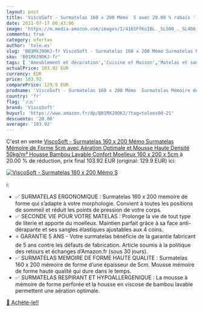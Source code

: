```yaml
---
layout: post
title: 'ViscoSoft - Surmatelas 160 x 200 Mémo  S avec 20.00 % rabais '
date: 2021-07-17 06:43:06
image: 'https://m.media-amazon.com/images/I/416SFfKoIBL._SL500_._SL400_.jpg'
comments: true
category: ofertas
author: 'tole.es'
slug: 'B01MXJ9OKJ-fr ViscoSoft - Surmatelas 160 x 200 Mémo Surmatelas Mémoire...'
sku: 'B01MXJ9OKJ-fr'
tags: [ 'Ameublement et décoration','Cuisine et Maison','Matelas et sommiers pour adulte','Meubles','Meubles de chambre dadulte','Sur-matelas pour adulte','viscosoft', ]
actualPrice: 103.92 EUR
currency: EUR
price: 103.92
comparePrice: 129.9 EUR
prodname: 'ViscoSoft - Surmatelas 160 x 200 Mémo  Surmatelas Mémoire de Forme 5cm avec Aération Optimale et Mousse Haute Densité 50kg/m³  Housse Bambou Lavable  Confort Moelleux  160 x 200 x 5cm '
country: 'fr'
flag: '🇫🇷'
brand: 'ViscoSoft'
buyurl: 'https://www.amazon.fr/dp/B01MXJ9OKJ/?tag=tolees0d-21'
descuento: '20.00'
average: '103.92'
---
```


C'est en vente [ViscoSoft - Surmatelas 160 x 200 Mémo  Surmatelas Mémoire de Forme 5cm avec Aération Optimale et Mousse Haute Densité 50kg/m³  Housse Bambou Lavable  Confort Moelleux  160 x 200 x 5cm ](https://www.amazon.fr/dp/B01MXJ9OKJ/?tag=tolees0d-21)  à  20.00 % de réduction, prix final  103.92 EUR (original: 129.9 EUR) ici:

[![ViscoSoft - Surmatelas 160 x 200 Mémo  S](https://m.media-amazon.com/images/I/416SFfKoIBL._SL500_._SL400_.jpg)](https://www.amazon.fr/dp/B01MXJ9OKJ/?tag=tolees0d-21)

ℹ️:

- ✅ SURMATELAS ERGONOMIQUE : Surmatelas 160 x 200 memoire de forme qui s’adapte à votre morphologie. Convient à toutes les positions de sommeil et réduit les points de pression de votre corps.
- ✅ SECONDE VIE POUR VOTRE MATELAS : Prolonge la vie de tout type de literie et apporte du moelleux. Maintien parfait grâce à sa face anti-dérapante et ses sangles élastiques ajustables aux 4 coins.
- ⭐ GARANTIE 5 ANS - Votre surmatelas bénéficie de la garantie fabricant de 5 ans contre les défauts de fabrication. Article soumis à la politique des retours et échanges d’Amazon.fr (sous 30 jours).
- ✅ SURMATELAS MEMOIRE DE FORME HAUTE QUALITE : Surmatelas 160 x 200 mémoire de forme d’une épaisseur de 5cm. Mousse mémoire de forme haute qualité qui dure dans le temps.
- ✅ SURMATELAS RESPIRANT ET HYPOALLERGENIQUE : La mousse à mémoire de forme perforée et la housse en viscose de bambou lavable permettent une aération optimale.

[🛒 Achète-le!!](https://www.amazon.fr/dp/B01MXJ9OKJ/?tag=tolees0d-21)
